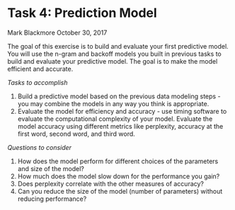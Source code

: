 Task 4: Prediction Model
================
Mark Blackmore
October 30, 2017

The goal of this exercise is to build and evaluate your first predictive model. You will use the n-gram and backoff models you built in previous tasks to build and evaluate your predictive model. The goal is to make the model efficient and accurate.

*Tasks to accomplish*

1.  Build a predictive model based on the previous data modeling steps - you may combine the models in any way you think is appropriate.
2.  Evaluate the model for efficiency and accuracy - use timing software to evaluate the computational complexity of your model. Evaluate the model accuracy using different metrics like perplexity, accuracy at the first word, second word, and third word.

*Questions to consider*

1.  How does the model perform for different choices of the parameters and size of the model?
2.  How much does the model slow down for the performance you gain?
3.  Does perplexity correlate with the other measures of accuracy?
4.  Can you reduce the size of the model (number of parameters) without reducing performance?
